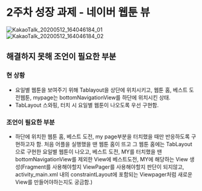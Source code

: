 # 2주차 성장 과제 - 네이버 웹툰 뷰

![KakaoTalk_20200512_164046184_01](https://user-images.githubusercontent.com/63635840/81655508-3fc03d80-9471-11ea-8c24-1903cef20500.jpg)
![KakaoTalk_20200512_164046184_02](https://user-images.githubusercontent.com/63635840/81655516-40f16a80-9471-11ea-8fdf-a73770965b97.jpg)



## 해결하지 못해 조언이 필요한 부분
### 현 상황
 - 요일별 웹툰을 보여주기 위해 Tablayout을 상단에 위치시키고, 웹툰 홈, 베스트 도전웹툰, mypage는 bottomNavigationView를 하단에 위치시킨 상태.
 - TabLayout 스와핑, 터치 시 요일별 웹툰이 나오도록 우선 구현함.

### 조언이 필요한 부분
 - 하단에 위치한 웹툰 홈, 베스트 도전, my page부분을 터치했을 때만 반응하도록 구현하고자 함. 처음 어플을 실행했을 땐 웹툰 홈이 뜨고 그 웹툰 홈에는 TabLayout으로 구현한 요일별 웹툰이 나오고, 베스트 도전, MY를 터치했을 땐 bottomNavigationView를 제외한 View에 베스트도전, MY에 해당하는 View 생성(Fragment를 사용해야할지 ViewPager를 사용해야할지 판단이 되지않고, activity_main.xml 내의 constraintLayout에 포함되는 Viewpager처럼 새로운 View를 만들어야하는지도 궁금함.)

